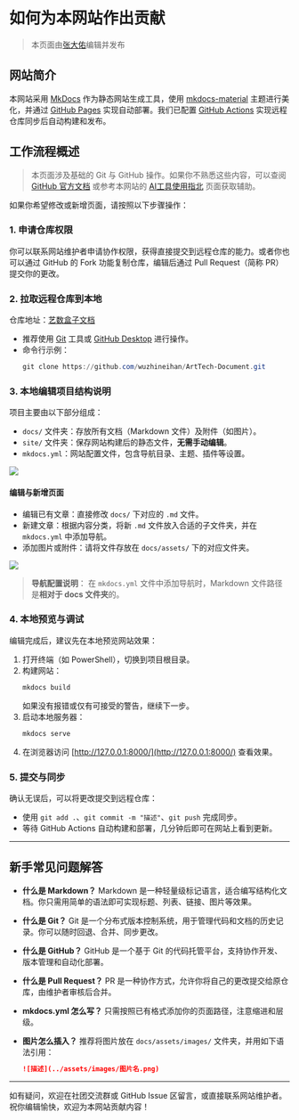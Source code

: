 # 如何为本网站作出贡献

> 本页面由[张大佑](../社团介绍/成员.md)编辑并发布

## 网站简介
本网站采用 [MkDocs](https://www.mkdocs.org/) 作为静态网站生成工具，使用 [mkdocs-material](https://squidfunk.github.io/mkdocs-material/) 主题进行美化，并通过 [GitHub Pages](https://pages.github.com/) 实现自动部署。我们已配置 [GitHub Actions](https://docs.github.com/en/actions) 实现远程仓库同步后自动构建和发布。

## 工作流程概述
> 本页面涉及基础的 Git 与 GitHub 操作。如果你不熟悉这些内容，可以查阅 [GitHub 官方文档](https://docs.github.com/en) 或参考本网站的 [AI工具使用指北](AI工具使用指北.md) 页面获取辅助。

如果你希望修改或新增页面，请按照以下步骤操作：

### 1. 申请仓库权限
你可以联系网站维护者申请协作权限，获得直接提交到远程仓库的能力。或者你也可以通过 GitHub 的 Fork 功能复制仓库，编辑后通过 Pull Request（简称 PR）提交你的更改。

### 2. 拉取远程仓库到本地
仓库地址：[艺数盒子文档](https://github.com/wuzhineihan/ArtTech-Document)

- 推荐使用 [Git](https://git-scm.com/) 工具或 [GitHub Desktop](https://desktop.github.com/) 进行操作。
- 命令行示例：
  ```powershell
  git clone https://github.com/wuzhineihan/ArtTech-Document.git
  ```

### 3. 本地编辑项目结构说明
项目主要由以下部分组成：
- `docs/` 文件夹：存放所有文档（Markdown 文件）及附件（如图片）。
- `site/` 文件夹：保存网站构建后的静态文件，**无需手动编辑**。
- `mkdocs.yml`：网站配置文件，包含导航目录、主题、插件等设置。

![](../assets/images/Pasted%20image%2020250719173053.png)

#### 编辑与新增页面
- 编辑已有文章：直接修改 `docs/` 下对应的 `.md` 文件。
- 新建文章：根据内容分类，将新 `.md` 文件放入合适的子文件夹，并在 `mkdocs.yml` 中添加导航。
- 添加图片或附件：请将文件存放在 `docs/assets/` 下的对应文件夹。

![](../assets/images/Pasted%20image%2020250719173749.png)

> **导航配置说明**：
> 在 `mkdocs.yml` 文件中添加导航时，Markdown 文件路径是**相对于 docs 文件夹**的。

### 4. 本地预览与调试
编辑完成后，建议先在本地预览网站效果：

1. 打开终端（如 PowerShell），切换到项目根目录。
2. 构建网站：
   ```powershell
   mkdocs build
   ```
   如果没有报错或仅有可接受的警告，继续下一步。
3. 启动本地服务器：
   ```powershell
   mkdocs serve
   ```
4. 在浏览器访问 [http://127.0.0.1:8000/](http://127.0.0.1:8000/) 查看效果。

### 5. 提交与同步
确认无误后，可以将更改提交到远程仓库：
- 使用 `git add .`、`git commit -m "描述"`、`git push` 完成同步。
- 等待 GitHub Actions 自动构建和部署，几分钟后即可在网站上看到更新。

---

## 新手常见问题解答

- **什么是 Markdown？**
  Markdown 是一种轻量级标记语言，适合编写结构化文档。你只需用简单的语法即可实现标题、列表、链接、图片等效果。

- **什么是 Git？**
  Git 是一个分布式版本控制系统，用于管理代码和文档的历史记录。你可以随时回退、合并、同步更改。

- **什么是 GitHub？**
  GitHub 是一个基于 Git 的代码托管平台，支持协作开发、版本管理和自动化部署。

- **什么是 Pull Request？**
  PR 是一种协作方式，允许你将自己的更改提交给原仓库，由维护者审核后合并。

- **mkdocs.yml 怎么写？**
  只需按照已有格式添加你的页面路径，注意缩进和层级。

- **图片怎么插入？**
  推荐将图片放在 `docs/assets/images/` 文件夹，并用如下语法引用：
  ```markdown
  ![描述](../assets/images/图片名.png)
  ```

---

如有疑问，欢迎在社团交流群或 GitHub Issue 区留言，或直接联系网站维护者。祝你编辑愉快，欢迎为本网站贡献内容！